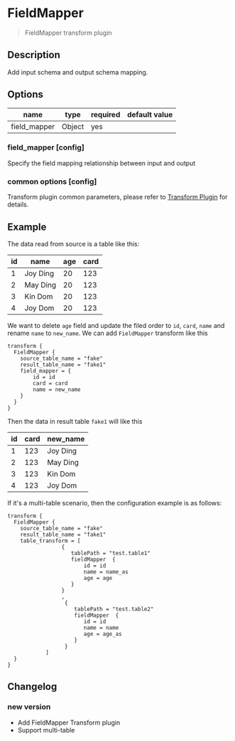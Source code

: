 # FieldMapper

> FieldMapper transform plugin

## Description

Add input schema and output schema mapping.

## Options

|     name     |  type  | required | default value |
|--------------|--------|----------|---------------|
| field_mapper | Object | yes      |               |

### field_mapper [config]

Specify the field mapping relationship between input and output

### common options [config]

Transform plugin common parameters, please refer to [Transform Plugin](common-options.md) for details.

## Example

The data read from source is a table like this:

| id |   name   | age | card |
|----|----------|-----|------|
| 1  | Joy Ding | 20  | 123  |
| 2  | May Ding | 20  | 123  |
| 3  | Kin Dom  | 20  | 123  |
| 4  | Joy Dom  | 20  | 123  |

We want to delete `age` field and update the filed order to `id`, `card`, `name` and rename `name` to `new_name`. We can add `FieldMapper` transform like this

```
transform {
  FieldMapper {
    source_table_name = "fake"
    result_table_name = "fake1"
    field_mapper = {
        id = id
        card = card
        name = new_name
    }
  }
}
```

Then the data in result table `fake1` will like this

| id | card | new_name |
|----|------|----------|
| 1  | 123  | Joy Ding |
| 2  | 123  | May Ding |
| 3  | 123  | Kin Dom  |
| 4  | 123  | Joy Dom  |

If it's a multi-table scenario, then the configuration example is as follows:

```
transform {
  FieldMapper {
    source_table_name = "fake"
    result_table_name = "fake1"
    table_transform = [
                 {
                    tablePath = "test.table1"
                    fieldMapper  {
                        id = id
                        name = name_as
                        age = age
                    }
                 }
                 ,
                  {
                     tablePath = "test.table2"
                     fieldMapper  {
                        id = id
                        name = name
                        age = age_as
                     }
                  }
            ]
  }
}
```

## Changelog

### new version

- Add FieldMapper Transform plugin
- Support multi-table

